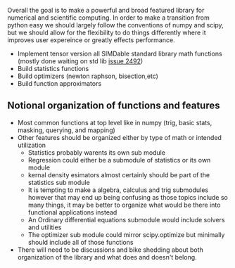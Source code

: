 Overall the goal is to make a powerful and broad featured library for numerical and scientific computing. In order to make a transition from python easy we should largely follow the conventions of numpy and scipy, but we should allow for the flexibility to do things differently where it improves user expereince or greatly effects performance.

* Implement tensor version all SIMDable standard library math functions (mostly done waiting on std lib [issue 2492](https://github.com/modularml/mojo/issues/2492))
* Build statistics functions
* Build optimizers (newton raphson, bisection,etc)
* Build function approximators

## Notional organization of functions and features
* Most common functions at top level like in numpy (trig, basic stats, masking, querying, and mapping)
* Other features should be organized either by type of math or intended utilization
    * Statistics probably warents its own sub module
    * Regression could either be a submodule of statistics or its own module
    * kernal density esimators almost certainly should be part of the statistics sub module
    * It is tempting to make a algebra, calculus and trig submodules however that may end up being confusing as those topics include so many things, it may be better to organize what would be there into functional applications instead
    * An Ordinary differential equations submodule would include solvers and utilities
    * The optimizer sub module could mirror scipy.optimize but minimally should include all of those functions
* There will need to be discussions and bike shedding about both organization of the library and what does and doesn't belong.

